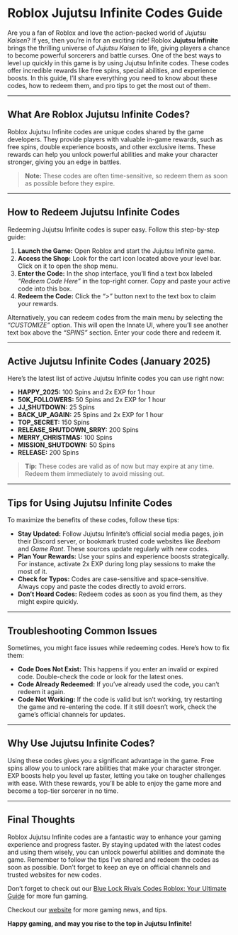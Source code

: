 # Roblox Jujutsu Infinite Codes Guide

Are you a fan of Roblox and love the action-packed world of *Jujutsu Kaisen*? If yes, then you’re in for an exciting ride! Roblox **Jujutsu Infinite** brings the thrilling universe of *Jujutsu Kaisen* to life, giving players a chance to become powerful sorcerers and battle curses. One of the best ways to level up quickly in this game is by using Jujutsu Infinite codes. These codes offer incredible rewards like free spins, special abilities, and experience boosts. In this guide, I’ll share everything you need to know about these codes, how to redeem them, and pro tips to get the most out of them.

---

## What Are Roblox Jujutsu Infinite Codes?

Roblox Jujutsu Infinite codes are unique codes shared by the game developers. They provide players with valuable in-game rewards, such as free spins, double experience boosts, and other exclusive items. These rewards can help you unlock powerful abilities and make your character stronger, giving you an edge in battles.

> **Note:** These codes are often time-sensitive, so redeem them as soon as possible before they expire.

---

## How to Redeem Jujutsu Infinite Codes

Redeeming Jujutsu Infinite codes is super easy. Follow this step-by-step guide:

1. **Launch the Game:** Open Roblox and start the Jujutsu Infinite game.
2. **Access the Shop:** Look for the cart icon located above your level bar. Click on it to open the shop menu.
3. **Enter the Code:** In the shop interface, you’ll find a text box labeled *“Redeem Code Here”* in the top-right corner. Copy and paste your active code into this box.
4. **Redeem the Code:** Click the *“>”* button next to the text box to claim your rewards.

Alternatively, you can redeem codes from the main menu by selecting the *“CUSTOMIZE”* option. This will open the Innate UI, where you’ll see another text box above the *“SPINS”* section. Enter your code there and redeem it.

---

## Active Jujutsu Infinite Codes (January 2025)

Here’s the latest list of active Jujutsu Infinite codes you can use right now:

- **HAPPY_2025:** 100 Spins and 2x EXP for 1 hour  
- **50K_FOLLOWERS:** 50 Spins and 2x EXP for 1 hour  
- **JJ_SHUTDOWN:** 25 Spins  
- **BACK_UP_AGAIN:** 25 Spins and 2x EXP for 1 hour  
- **TOP_SECRET:** 150 Spins  
- **RELEASE_SHUTDOWN_SRRY:** 200 Spins  
- **MERRY_CHRISTMAS:** 100 Spins  
- **MISSION_SHUTDOWN:** 50 Spins  
- **RELEASE:** 200 Spins  

> **Tip:** These codes are valid as of now but may expire at any time. Redeem them immediately to avoid missing out.

---

## Tips for Using Jujutsu Infinite Codes

To maximize the benefits of these codes, follow these tips:

- **Stay Updated:** Follow Jujutsu Infinite’s official social media pages, join their Discord server, or bookmark trusted code websites like *Beebom* and *Game Rant*. These sources update regularly with new codes.
- **Plan Your Rewards:** Use your spins and experience boosts strategically. For instance, activate 2x EXP during long play sessions to make the most of it.
- **Check for Typos:** Codes are case-sensitive and space-sensitive. Always copy and paste the codes directly to avoid errors.
- **Don’t Hoard Codes:** Redeem codes as soon as you find them, as they might expire quickly.

---

## Troubleshooting Common Issues

Sometimes, you might face issues while redeeming codes. Here’s how to fix them:

- **Code Does Not Exist:** This happens if you enter an invalid or expired code. Double-check the code or look for the latest ones.
- **Code Already Redeemed:** If you’ve already used the code, you can’t redeem it again.
- **Code Not Working:** If the code is valid but isn’t working, try restarting the game and re-entering the code. If it still doesn’t work, check the game’s official channels for updates.

---

## Why Use Jujutsu Infinite Codes?

Using these codes gives you a significant advantage in the game. Free spins allow you to unlock rare abilities that make your character stronger. EXP boosts help you level up faster, letting you take on tougher challenges with ease. With these rewards, you’ll be able to enjoy the game more and become a top-tier sorcerer in no time.

---

## Final Thoughts

Roblox Jujutsu Infinite codes are a fantastic way to enhance your gaming experience and progress faster. By staying updated with the latest codes and using them wisely, you can unlock powerful abilities and dominate the game. Remember to follow the tips I’ve shared and redeem the codes as soon as possible. Don’t forget to keep an eye on official channels and trusted websites for new codes.

Don’t forget to check out our [Blue Lock Rivals Codes Roblox: Your Ultimate Guide](https://gamerurge.com/blue-lock-rivals-codes-roblox-your-ultimate-guide) for more fun gaming.

Checkout our [website](https://gamerurge.com) for more gaming news, and tips.

**Happy gaming, and may you rise to the top in Jujutsu Infinite!**
